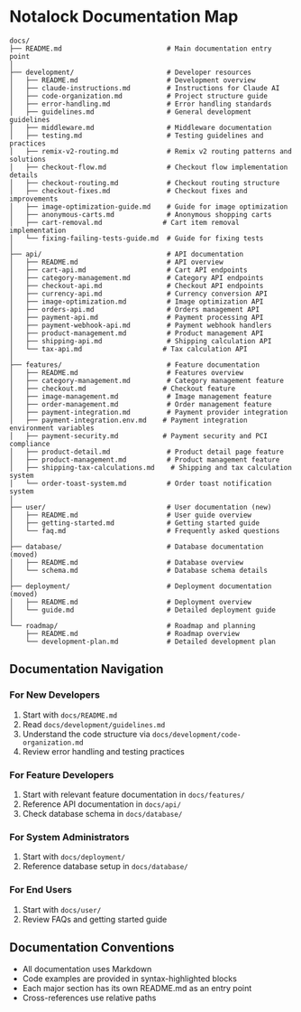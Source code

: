 # Notalock Documentation Map

```
docs/
├── README.md                          # Main documentation entry point
│
├── development/                       # Developer resources
│   ├── README.md                      # Development overview
│   ├── claude-instructions.md         # Instructions for Claude AI
│   ├── code-organization.md           # Project structure guide
│   ├── error-handling.md              # Error handling standards
│   ├── guidelines.md                  # General development guidelines
│   ├── middleware.md                  # Middleware documentation
│   ├── testing.md                     # Testing guidelines and practices
│   ├── remix-v2-routing.md            # Remix v2 routing patterns and solutions
│   ├── checkout-flow.md               # Checkout flow implementation details
│   ├── checkout-routing.md            # Checkout routing structure
│   ├── checkout-fixes.md              # Checkout fixes and improvements
│   ├── image-optimization-guide.md    # Guide for image optimization
│   ├── anonymous-carts.md             # Anonymous shopping carts
│   ├── cart-removal.md               # Cart item removal implementation
│   └── fixing-failing-tests-guide.md  # Guide for fixing tests
│
├── api/                               # API documentation
│   ├── README.md                      # API overview
│   ├── cart-api.md                    # Cart API endpoints
│   ├── category-management.md         # Category API endpoints
│   ├── checkout-api.md                # Checkout API endpoints
│   ├── currency-api.md                # Currency conversion API
│   ├── image-optimization.md          # Image optimization API
│   ├── orders-api.md                  # Orders management API
│   ├── payment-api.md                 # Payment processing API
│   ├── payment-webhook-api.md         # Payment webhook handlers
│   ├── product-management.md          # Product management API
│   ├── shipping-api.md                # Shipping calculation API
│   └── tax-api.md                    # Tax calculation API
│
├── features/                          # Feature documentation
│   ├── README.md                      # Features overview
│   ├── category-management.md         # Category management feature
│   ├── checkout.md                   # Checkout feature
│   ├── image-management.md            # Image management feature
│   ├── order-management.md            # Order management feature
│   ├── payment-integration.md         # Payment provider integration
│   ├── payment-integration.env.md    # Payment integration environment variables
│   ├── payment-security.md           # Payment security and PCI compliance
│   ├── product-detail.md              # Product detail page feature
│   ├── product-management.md          # Product management feature
│   ├── shipping-tax-calculations.md    # Shipping and tax calculation system
│   └── order-toast-system.md          # Order toast notification system
│
├── user/                              # User documentation (new)
│   ├── README.md                      # User guide overview
│   ├── getting-started.md             # Getting started guide
│   └── faq.md                         # Frequently asked questions
│
├── database/                          # Database documentation (moved)
│   ├── README.md                      # Database overview
│   └── schema.md                      # Database schema details
│
├── deployment/                        # Deployment documentation (moved)
│   ├── README.md                      # Deployment overview
│   └── guide.md                       # Detailed deployment guide
│
└── roadmap/                           # Roadmap and planning
    ├── README.md                      # Roadmap overview
    └── development-plan.md            # Detailed development plan
```

## Documentation Navigation

### For New Developers
1. Start with `docs/README.md`
2. Read `docs/development/guidelines.md`
3. Understand the code structure via `docs/development/code-organization.md`
4. Review error handling and testing practices

### For Feature Developers
1. Start with relevant feature documentation in `docs/features/`
2. Reference API documentation in `docs/api/`
3. Check database schema in `docs/database/`

### For System Administrators
1. Start with `docs/deployment/`
2. Reference database setup in `docs/database/`

### For End Users
1. Start with `docs/user/`
2. Review FAQs and getting started guide

## Documentation Conventions

- All documentation uses Markdown
- Code examples are provided in syntax-highlighted blocks
- Each major section has its own README.md as an entry point
- Cross-references use relative paths
